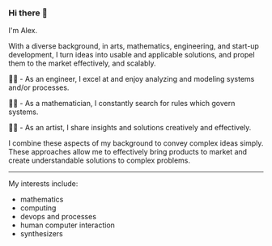 ### Hi there 👋

I'm Alex.

With a diverse background, in arts, mathematics, engineering, and start-up development, I turn ideas into usable and applicable solutions, and propel them to the market effectively, and scalably.

👨‍💻 - As an engineer, I excel at and enjoy analyzing and modeling systems and/or processes. 

🧙‍♂️ - As a mathematician, I constantly search for rules which govern systems. 

👨‍🎨 - As an artist, I share insights and solutions creatively and effectively. 


I combine these aspects of my background to convey complex ideas simply. These approaches allow me to effectively bring products to market and create understandable solutions to complex problems.

---

My interests include:
- mathematics
- computing
- devops and processes
- human computer interaction
- synthesizers

